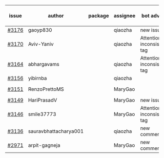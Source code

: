 | issue | author | package | assignee | bot advice | created date of issue | target release date | date from target |
| ------ | ------ | ------ | ------ | ------ | ------ | ------ | :-----: |
| [#3176](https://github.com/Azure/sdk-release-request/issues/3176) | gaoyp830 |  | qiaozha | new issue. | 09-15 | 09-21 |  |
| [#3170](https://github.com/Azure/sdk-release-request/issues/3170) | Aviv-Yaniv |  | qiaozha | Attention to inconsistent tag | 09-14 | 09-19 |  |
| [#3164](https://github.com/Azure/sdk-release-request/issues/3164) | abhargavams |  | qiaozha | Attention to inconsistent tag | 09-14 | 09-20 |  |
| [#3156](https://github.com/Azure/sdk-release-request/issues/3156) | yibirnba |  | qiaozha |  | 09-11 | 09-26 |  |
| [#3151](https://github.com/Azure/sdk-release-request/issues/3151) | RenzoPrettoMS |  | MaryGao |  | 09-08 | fail to get. |  |
| [#3149](https://github.com/Azure/sdk-release-request/issues/3149) | HariPrasadV |  | MaryGao | new issue. | 09-07 | 10-11 |  |
| [#3146](https://github.com/Azure/sdk-release-request/issues/3146) | smile37773 |  | MaryGao | Attention to inconsistent tag | 09-07 | 09-19 |  |
| [#3136](https://github.com/Azure/sdk-release-request/issues/3136) | sauravbhattacharya001 |  | qiaozha | new comment. | 09-02 | 10-17 |  |
| [#2971](https://github.com/Azure/sdk-release-request/issues/2971) | arpit-gagneja |  | MaryGao | new comment. | 07-04 | 09-30 |  |
